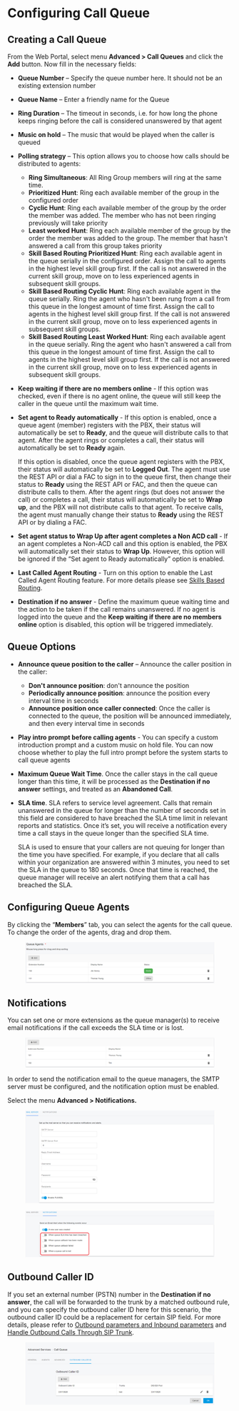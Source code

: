 # Configuring Call Queue

## Creating a  Call Queue

From the Web Portal, select menu **Advanced > Call Queues** and click the **Add** button. Now fill in the necessary fields:

* **Queue Number** – Specify the queue number here. It should not be an existing extension number
* **Queue Name** – Enter a friendly name for the Queue
* **Ring Duration** – The timeout in seconds, i.e. for how long the phone keeps ringing before the call is considered unanswered by that agent
* **Music on hold** – The music that would be played when the caller is queued
* **Polling strategy** – This option allows you to choose how calls should be distributed to agents:
  * **Ring Simultaneous**: All Ring Group members will ring at the same time.
  * **Prioritized Hunt**: Ring each available member of the group in the configured order
  * **Cyclic Hunt**: Ring each available member of the group by the order the member was added. The member who has not been ringing previously will take priority
  * **Least worked Hunt**: Ring each available member of the group by the order the member was added to the group. The member that hasn't answered a call from this group takes priority
  * **Skill Based Routing Prioritized Hunt**: Ring each available agent in the queue serially in the configured order. Assign the call to agents in the highest level skill group first. If the call is not answered in the current skill group, move on to less experienced agents in subsequent skill groups.
  * **Skill Based Routing Cyclic Hunt**: Ring each available agent in the queue serially. Ring the agent who hasn't been rung from a call from this queue in the longest amount of time first. Assign the call to agents in the highest level skill group first. If the call is not answered in the current skill group, move on to less experienced agents in subsequent skill groups.
  * **Skill Based Routing Least Worked Hunt**: Ring each available agent in the queue serially. Ring the agent who hasn't answered a call from this queue in the longest amount of time first. Assign the call to agents in the highest level skill group first. If the call is not answered in the current skill group, move on to less experienced agents in subsequent skill groups.
* **Keep waiting if there are no members online** - If this option was checked, even if there is no agent online, the queue will still keep the caller in the queue until the maximum wait time.
*   **Set agent to Ready automatically** - If this option is enabled, once a queue agent (member) registers with the PBX, their status will automatically be set to **Ready**, and the queue will distribute calls to that agent. After the agent rings or completes a call, their status will automatically be set to **Ready** again.

    If this option is disabled, once the queue agent registers with the PBX, their status will automatically be set to **Logged Out**. The agent must use the REST API or dial a FAC to sign in to the queue first, then change their status to **Ready** using the REST API or FAC, and then the queue can distribute calls to them. After the agent rings (but does not answer the call) or completes a call, their status will automatically be set to **Wrap up**, and the PBX will not distribute calls to that agent. To receive calls, the agent must manually change their status to **Ready** using the REST API or by dialing a FAC.
* **Set agent status to Wrap Up after agent completes a Non ACD call** - If an agent completes a Non-ACD call and this option is enabled, the PBX will automatically set their status to **Wrap Up**. However, this option will be ignored if the “Set agent to Ready automatically” option is enabled.
* **Last Called Agent Routing** - Turn on this option to enable the Last Called Agent Routing feature. For more details please see [Skills Based Routing](skills-based-routing.md#5-last-called-agent-routing).
* **Destination if no answer** - Define the maximum queue waiting time and the action to be taken if the call remains unanswered. If no agent is logged into the queue and the **Keep waiting if there are no members online** option is disabled, this option will be triggered immediately.

## **Queue Options**

* **Announce queue position to the caller** – Announce the caller position in the caller:
  * **Don't announce position**: don't announce the position
  * **Periodically announce position**:  announce the position every interval time in seconds
  * **Announce position once caller connected**: Once the caller is connected to the queue, the position will be announced immediately, and then every interval time in seconds
* **Play intro prompt before calling agents** - You can specify a custom introduction prompt and a custom music on hold file. You can now choose whether to play the full intro prompt before the system starts to call queue agents
* **Maximum Queue Wait Time**. Once the caller stays in the call queue longer than this time, it will be processed as the **Destination if no answer** settings, and treated as an **Abandoned Call**.
*   **SLA time**. SLA refers to service level agreement. Calls that remain unanswered in the queue for longer than the number of seconds set in this field are considered to have breached the SLA time limit in relevant reports and statistics. Once it’s set, you will receive a notification every time a call stays in the queue longer than the specified SLA time.

    SLA is used to ensure that your callers are not queuing for longer than the time you have specified. For example, if you declare that all calls within your organization are answered within 3 minutes, you need to set the SLA in the queue to 180 seconds. Once that time is reached, the queue manager will receive an alert notifying them that a call has breached the SLA.

## **Configuring Queue Agents**&#x20;

By clicking the “**Members**” tab, you can select the agents for the call queue. To change the order of the agents, drag and drop them.

<figure><img src="../../.gitbook/assets/queue_agents.png" alt=""><figcaption></figcaption></figure>

## **Notifications**

You can set one or more extensions as the queue manager(s) to receive email notifications if the call exceeds the SLA time or is lost.

<figure><img src="../../.gitbook/assets/queue_manager.png" alt=""><figcaption></figcaption></figure>

In order to send the notification email to the queue managers, the SMTP server must be configured, and the notification option must be enabled.

Select the menu **Advanced > Notifications.**

<figure><img src="../../.gitbook/assets/mail_server.png" alt=""><figcaption></figcaption></figure>

<figure><img src="../../.gitbook/assets/notification.png" alt=""><figcaption></figcaption></figure>

## Outbound Caller ID

If you set an external number (PSTN) number in the **Destination if no answer**, the call will be forwarded to the trunk by a matched outbound rule, and you can specify the outbound caller ID here for this scenario, the outbound caller ID could be a replacement for certain SIP field. For more details, please refer to [Outbound parameters and Inbound parameters](../7-trunk-management/#7.2-outbound-parameters-and-inbound-parameters) and [Handle Outbound Calls Through SIP Trunk](../7-trunk-management/handle-outbound-calls-through-sip-trunk.md).

<figure><img src="../../.gitbook/assets/queue_cli.png" alt=""><figcaption></figcaption></figure>
